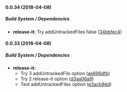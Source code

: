 #### 0.0.34 (2018-04-08)

##### Build System / Dependencies

* **release-it:**  Try addUntrackedFiles false ([34bbfec4](https://github.com/Kristinita/SashaReleaseItTesting/commit/34bbfec4ad0cad7af6a4126cdbb278f41a909fd3))

#### 0.0.33 (2018-04-08)

##### Build System / Dependencies

* **release-it:**
  *  Try 3 addUntrackedFils option ([ae696dfb](https://github.com/Kristinita/SashaReleaseItTesting/commit/ae696dfb3073d857d05bc78e1a7825e91340d6dd))
  *  Try 2 release-it option ([d3aa06a9](https://github.com/Kristinita/SashaReleaseItTesting/commit/d3aa06a930c72060dcc78931561e3021c8d06ee0))
  *  Test addUntrackedFiles option ([e3acb9dd](https://github.com/Kristinita/SashaReleaseItTesting/commit/e3acb9dda90faa1c6a5d3483c922f7017291fe4c))

